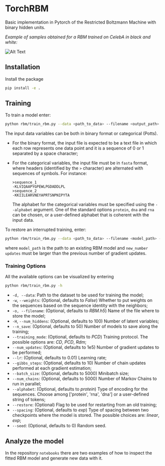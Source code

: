 # TorchRBM

Basic implementation in Pytorch of the Restricted Boltzmann Machine with binary hidden units.

*Example of samples obtained for a RBM trained on CelebA in black and white:*

![Alt Text](https://raw.githubusercontent.com/AurelienDecelle/TorchRBM/main/FacesBW.gif)

## Installation
Install the package
```bash
pip install -e .
```

## Training
To train a model enter:
```bash
python rbm/train_rbm.py --data <path_to_data> --filename <output_path>
```
The input data variables can be both in binary format or categorical (Potts).
- For the binary format, the input file is expected to be a text file in which each row represents one data point and it is a sequence of 0 or 1 separated by a space character;
- For the categorical variables, the input file must be in `fasta` format, where headers (identified by the `>` character) are alternated with sequences of symbols. For instance:

    ```
    >sequence_1
    -KLVIQAAPYGPEWLPGDADDLPL
    >sequence_2 
    -KKIILEARVNEYAPRTSNPNIPYTA
    ```

    The alphabet for the categorical variables must be specified using the `--alphabet` argument. One of the standard options `protein`, `dna` and `rna` can be chosen, or a user-defined alphabet that is coherent with the input data.

To restore an interrupted training, enter:
```bash
python rbm/train_rbm.py --data <path_to_data> --filename <model_path> --num_updates <new_number_updates> --restore
```
where `model_path` is the path to an existing RBM model and `new_number updates` must be larger than the previous number of gradient updates.

### Training Options
All the available options can be visualized by entering
```bash
python rbm/train_rbm.py -h
```
- `-d, --data`: Path to the dataset to be used for training the model;
- `-w`, `--weights`: (Optional, defaults to *False*) Whether to put weights on the sequences based on the sequence identity with the neighbors;
- `-o, --filename`: (Optional, defaults to *RBM.h5*) Name of the file where to store the model;
- `-H`, `--num_hiddens`: (Optional, defaults to 100) Number of latent variables;
- `--n_save`: (Optional, defaults to 50) Number of models to save along the training;
- `--training_mode`: (Optional, defaults to *PCD*) Training protocol. The possible options are: *CD*, *PCD*, *Rdm*;
- `--num_updates`: (Optional, defaults to 1e5) Number of gradient updates to be performed;
- `--lr`: (Optional, defaults to 0.01) Learning rate;
- `--gibbs_steps`: (Optional, defaults to 10) Number of chain updates performed at each gradient estimation;
- `--batch_size`: (Optional, defaults to 5000) Minibatch size;
- `--num_chains`: (Optional, defaults to 5000) Number of Markov Chains to run in parallel;
- `--alphabet`: (Optional, defaults to *protein*) Type of encoding for the sequences. Choose among ['protein', 'rna', 'dna'] or a user-defined string of tokens;
- `--restore`: (Optional) Flag to be used for restarting from an old training;
- `--spacing`: (Optional, defaults to *exp*) Type of spacing between two checkpoints where the model is stored. The possible choices are: *linear*, *exp*;
- `--seed`: (Optional, defaults to 0) Random seed.

## Analyze the model
In the repository `notebooks` there are two examples of how to inspect the fitted RBM model and generate new data with it.
